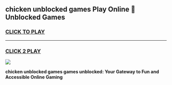 
## chicken unblocked games Play Online 👋 Unblocked Games
<h3>
<a href="https://premium.freeplayer.one?title=chicken_unblocked_games&ref=19F">CLICK TO PLAY</a></h3>
<hr>

<h3>
<a href="https://premium.freeplayer.one?title=chicken_unblocked_games&ref=19F">CLICK 2 PLAY</a>
  
</h3>

<a href="https://premium.freeplayer.one?title=chicken_unblocked_games&ref=19F"><img src="https://clearcache.store/games.png"></a>


**chicken unblocked games games unblocked: Your Gateway to Fun and Accessible Online Gaming**
